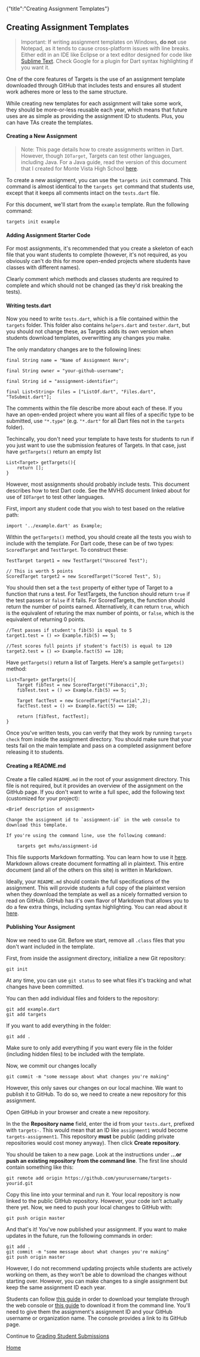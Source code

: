 {"title":"Creating Assignment Templates"}
## Creating Assignment Templates

> Important: If writing assignment templates on Windows, **do not** use Notepad, as it tends to cause cross-platform issues with line breaks. Either edit in an IDE like Eclipse or a text editor designed for code like [Sublime Text](http://sublimetext.com). Check Google for a plugin for Dart syntax highlighting if you want it.

One of the core features of Targets is the use of an assignment template downloaded through GitHub that includes tests and ensures all student work adheres more or less to the same structure.

While creating new templates for each assignment will take some work, they should be more-or-less reusable each year, which means that future uses are as simple as providing the assignment ID to students. Plus, you can have TAs create the templates.

#### Creating a New Assignment ####

> Note: This page details how to create assignments written in Dart. However, though `IOTarget`, Targets can test other languages, including Java. For a Java guide, read the version of this document that I created for Monte Vista High School [here](mvhs/templates.html).

To create a new assignment, you can use the `targets init` command. This command is almost identical to the `targets get` command that students use, except that it keeps all comments intact on the `tests.dart` file.

For this document, we'll start from the `example` template. Run the following command:

    targets init example

#### Adding Assignment Starter Code ####

For most assignments, it's recommended that you create a skeleton of each file that you want students to complete (however, it's not required, as you obviously can't do this for more open-ended projects where students have classes with different names).

Clearly comment which methods and classes students are required to complete and which should not be changed (as they'd risk breaking the tests).

#### Writing tests.dart ####

Now you need to write `tests.dart`, which is a file contained within the `targets` folder. This folder also contains `helpers.dart` and `tester.dart`, but you should not change these, as Targets adds its own version when students download templates, overwritting any changes you make.

The only mandatory changes are to the following lines:

    final String name = "Name of Assignment Here";

    final String owner = "your-github-username";

    final String id = "assignment-identifier";

    final List<String> files = ["ListOf.dart", "Files.dart", "ToSubmit.dart"];

The comments within the file describe more about each of these. If you have an open-ended project where you want all files of a specific type to be submitted, use `"*.type"` (e.g. `"*.dart"` for all Dart files not in the `targets` folder).

Techincally, you don't need your template to have tests for students to run if you just want to use the submission features of Targets. In that case, just have `getTargets()` return an empty list 

    List<Target> getTargets(){
        return [];
    }

However, most assignments should probably include tests. This document describes how to test Dart code. See the MVHS document linked about for use of `IOTarget` to test other languages.

First, import any student code that you wish to test based on the relative path:

    import '../example.dart' as Example;

Within the `getTargets()` method, you should create all the tests you wish to include with the template. For Dart code, these can be of two types: `ScoredTarget` and `TestTarget`. To construct these:

    TestTarget target1 = new TestTarget("Unscored Test");

    // This is worth 5 points
    ScoredTarget target2 = new ScoredTarget("Scored Test", 5);

You should then set a the `test` property of either type of Target to a function that runs a test. For TestTargets, the function should return `true` if the test passes or `false` if it fails. For ScoredTargets, the function should return the number of points earned. Alternatively, it can return `true`, which is the equivalent of returing the max number of points, or `false`, which is the equivalent of returning 0 points.

    //Test passes if student's fib(5) is equal to 5
    target1.test = () => Example.fib(5) == 5;

    //Test scores full points if student's fact(5) is equal to 120
    target2.test = () => Example.fact(5) == 120;

Have `getTargets()` return a list of Targets. Here's a sample `getTargets()` method:

    List<Target> getTargets(){
        Target fibTest = new ScoredTarget("Fibonacci",3);
        fibTest.test = () => Example.fib(5) == 5;

        Target factTest = new ScoredTarget("Factorial",2);
        factTest.test = () => Example.fact(5) == 120;

        return [fibTest, factTest];
    }

Once you've written tests, you can verify that they work by running `targets check` from inside the assignment directory. You should make sure that your tests fail on the main template and pass on a completed assignment before releasing it to students.

#### Creating a README.md ####

Create a file called `README.md` in the root of your assignment directory. This file is not required, but it provides an overview of the assignment on the GitHub page. If you don't want to write a full spec, add the following text (customized for your project):

    <Brief description of assignment>

    Change the assignment id to `assignment-id` in the web console to download this template.

    If you're using the command line, use the following command:

        targets get mvhs/assignment-id

This file supports Markdown formatting. You can learn how to use it [here](http://daringfireball.net/projects/markdown/). Markdown allows create document formatting all in plaintext. This entire document (and all of the others on this site) is written in Markdown.

Ideally, your `README.md` should contain the full specifications of the assignment. This will provide students a full copy of the plaintext version when they download the template as well as a nicely formatted version to read on GitHub. GitHub has it's own flavor of Markdown that allows you to do a few extra things, including syntax highlighting. You can read about it [here](https://help.github.com/articles/github-flavored-markdown/).

#### Publishing Your Assigment ####

Now we need to use Git. Before we start, remove all `.class` files that you don't want included in the template.

First, from inside the assignment directory, initialize a new Git repository:

    git init

At any time, you can use `git status` to see what files it's tracking and what changes have been committed.

You can then add individual files and folders to the repository:

    git add example.dart
    git add targets

If you want to add everything in the folder:

    git add .

Make sure to only add everything if you want every file in the folder (including hidden files) to be included with the template.

Now, we commit our changes locally

    git commit -m "some message about what changes you're making"

However, this only saves our changes on our local machine. We want to publish it to GitHub. To do so, we need to create a new repository for this assignment.

Open GitHub in your browser and create a new repository.

In the the **Repository name** field, enter the id from your `tests.dart`, prefixed with `targets-`. This would mean that an ID like `assignment1` would become `targets-assignment1`. This repository **must** be public (adding private repositories would cost money anyway). Then click **Create repository**.

You should be taken to a new page. Look at the instructions under **…or push an existing repository from the command line**. The first line should contain something like this:

    git remote add origin https://github.com/yourusername/targets-yourid.git

Copy this line into your terminal and run it. Your local repository is now linked to the public GitHub repository. However, your code isn't actually there yet. Now, we need to push your local changes to GitHub with:

    git push origin master

And that's it! You've now published your assignment. If you want to make updates in the future, run the following commands in order:

    git add .
    git commit -m "some message about what changes you're making"
    git push origin master

However, I do not recommend updating projects while students are actively working on them, as they won't be able to download the changes without starting over. However, you can make changes to a single assignment but keep the same assignment ID each year.

Students can follow [this guide](webconsole.html) in order to download your template through the web console or [this guide](usage.html) to download it from the command line. You'll need to give them the assignment's assignment ID and your GitHub username or organization name. The console provides a link to its GitHub page.

Continue to [Grading Student Submissions](grading.html)

[Home](index.html)


